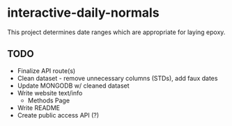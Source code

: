 # interactive-daily-normals
This project determines date ranges which are appropriate for laying epoxy.

## TODO
* Finalize API route(s)
* Clean dataset - remove unnecessary columns (STDs), add faux dates
* Update MONGODB w/ cleaned dataset
* Write website text/info
    * Methods Page
* Write README
* Create public access API (?)
